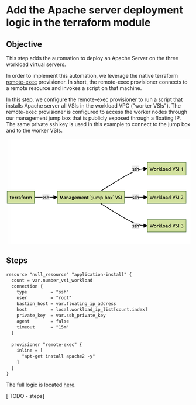 # Add the Apache server deployment logic in the terraform module

## Objective

This step adds the automation to deploy an Apache Server on the three
workload virtual servers.

In order to implement this automation, we leverage the native terraform
[remote-exec](https://developer.hashicorp.com/terraform/language/resources/provisioners/remote-exec) provisioner. In short, the remote-exec provisioner connects to a
remote resource and invokes a script on that machine.

In this step, we configure the remote-exec provisioner to run a script
that installs Apache server all VSIs in the workload VPC ("worker VSIs"). The remote-exec provisioner
is configured to access the worker nodes through our management jump box
that is publicly exposed through a floating IP. The same private ssh key is used in this
example to connect to the jump box and to the worker VSIs.

![](../images/part-2/media/image21.png)

## Steps

```hcl
resource "null_resource" "application-install" {
  count = var.number_vsi_workload
  connection {
    type         = "ssh"
    user         = "root"
    bastion_host = var.floating_ip_address
    host         = local.workload_ip_list[count.index]
    private_key  = var.ssh_private_key
    agent        = false
    timeout      = "15m"
  }

  provisioner "remote-exec" {
    inline = [
      "apt-get install apache2 -y"
    ]
  }
}
```

The full logic is located [here](https://github.com/IBM/infra-to-app-with-landing-zone/tree/main/app-install).

[ TODO - steps]